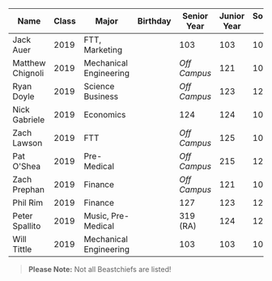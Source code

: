 | Name                | Class | Major                     | Birthday | Senior Year  | Junior Year | Sophomore Year| Freshmen Year|
|---------------------|-------|---------------------------|----------|--------------|-------------|---------------|--------------|
| Jack Auer           | 2019  |  FTT, Marketing           |          |    103       |     103     |      103      |      109     |
| Matthew Chignoli    | 2019  |  Mechanical Engineering   |          | *Off Campus* |     121     |      108      |      107     |
| Ryan Doyle          | 2019  |  Science Business         |          | *Off Campus* |     123     |      121      |      120     |
| Nick Gabriele       | 2019  |  Economics                |          |    124       |     124     |      108      |      111     |
| Zach Lawson         | 2019  |  FTT                      |          | *Off Campus* |     125     |      105      |      107     |
| Pat O'Shea          | 2019  |  Pre-Medical              |          | *Off Campus* |     215     |      121      |      120     |
| Zach Prephan        | 2019  |  Finance                  |          | *Off Campus* |     121     |      109      |      111     |
| Phil Rim            | 2019  |  Finance                  |          |    127       |     123     |      121      |      109     |
| Peter Spallito      | 2019  |  Music, Pre-Medical       |          |  319 (RA)    |     124     |      121      |      ?       |
| Will Tittle         | 2019  |  Mechanical Engineering   |          |    103       |     103     |      103      |      113     |

> **Please Note:** Not all Beastchiefs are listed!
